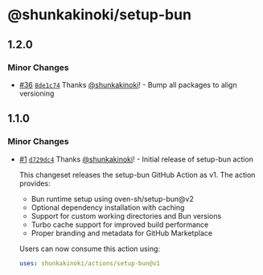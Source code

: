 # @shunkakinoki/setup-bun

## 1.2.0

### Minor Changes

- [#36](https://github.com/shunkakinoki/actions/pull/36) [`8de1c74`](https://github.com/shunkakinoki/actions/commit/8de1c7474267590aa2262d1a644b81bc09da839a) Thanks [@shunkakinoki](https://github.com/shunkakinoki)! - Bump all packages to align versioning

## 1.1.0

### Minor Changes

- [#1](https://github.com/shunkakinoki/actions/pull/1) [`d729dc4`](https://github.com/shunkakinoki/actions/commit/d729dc4a48440798e2e91212b06dc0ce45ab32fc) Thanks [@shunkakinoki](https://github.com/shunkakinoki)! - Initial release of setup-bun action

  This changeset releases the setup-bun GitHub Action as v1. The action provides:

  - Bun runtime setup using oven-sh/setup-bun@v2
  - Optional dependency installation with caching
  - Support for custom working directories and Bun versions
  - Turbo cache support for improved build performance
  - Proper branding and metadata for GitHub Marketplace

  Users can now consume this action using:

  ```yaml
  uses: shunkakinoki/actions/setup-bun@v1
  ```
